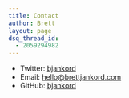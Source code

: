 ```yaml
---
title: Contact
author: Brett
layout: page
dsq_thread_id:
  - 2059294982
---
```

* Twitter: <a href="https://twitter.com/bjankord" target="_blank">bjankord</a>
* Email: <a href="mailto:hello@brettjankord.com" target="_blank">hello@brettjankord.com</a>
* GitHub: <a href="https://github.com/bjankord" target="_blank">bjankord</a>

